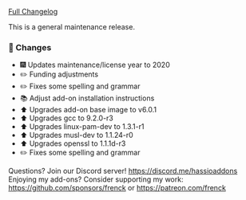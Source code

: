 [Full Changelog][changelog]

This is a general maintenance release.

### :hammer: Changes

- :fireworks: Updates maintenance/license year to 2020
- :pencil2: Funding adjustments
- :pencil2: Fixes some spelling and grammar
- :books: Adjust add-on installation instructions
- :arrow_up: Upgrades add-on base image to v6.0.1
- :arrow_up: Upgrades gcc to 9.2.0-r3
- :arrow_up: Upgrades linux-pam-dev to 1.3.1-r1
- :arrow_up: Upgrades musl-dev to 1.1.24-r0
- :arrow_up: Upgrades openssl to 1.1.1d-r3
- :pencil2: Fixes some spelling and grammar

[changelog]: https://github.com/hassio-addons/addon-ftp/compare/v3.1.1...v3.2.0

Questions? Join our Discord server! https://discord.me/hassioaddons
Enjoying my add-ons? Consider supporting my work:
https://github.com/sponsors/frenck or https://patreon.com/frenck